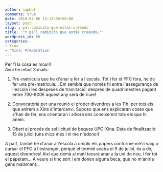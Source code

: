 ```yaml
---
author: napbuf
comments: true
date: 2010-07-06 13:12:00+00:00
layout: post
slug: y-pal-caminito-que-estas-creando
title: '"Y pa’l caminito que estás creando…"'
wordpress_id: 58
categories:
- Xina
- 'Xina: Preparatius'
---
```


Per fi la cosa es mou!!!  
Avui he rebut 3 mails:  
1. Pre-matrícula que he d'anar a fer a l'escola. Tot i fer el PFC fora, he de fer una pre-matrícula... Em sembla que només hi entra l'assegurança de l'escola i les despeses de tramitació, després de quadrimestres pagant entre 700-800€ aquest any serà de riure!  
  
2. Convocatòria per una reunió el proper divendres a les 11h. per tots els que anirem a Xina d'intercanvi. Suposo que ens explicaran coses que s'han de fer, ens orientaran i alhora ens coneixerem tots els que hi anem.  
  
3. Obert el procés de sol·licitud de beques UPC-Xina. Data de finalització: 15 de juliol (una mica més i ni me n'adono!)  
  
A part, també he d'anar a l'escola a omplir els papers conforme me'n vaig a cursar el PFC a l'estranger, perquè el termini acaba el 9 de juliol, és a dir, aquest divendres! Així que demà al matí tocarà anar a la uni de nou, i fer tot el paperam... A veure si tinc sort i em donen alguna beca, que no m'aniria gens malament...

